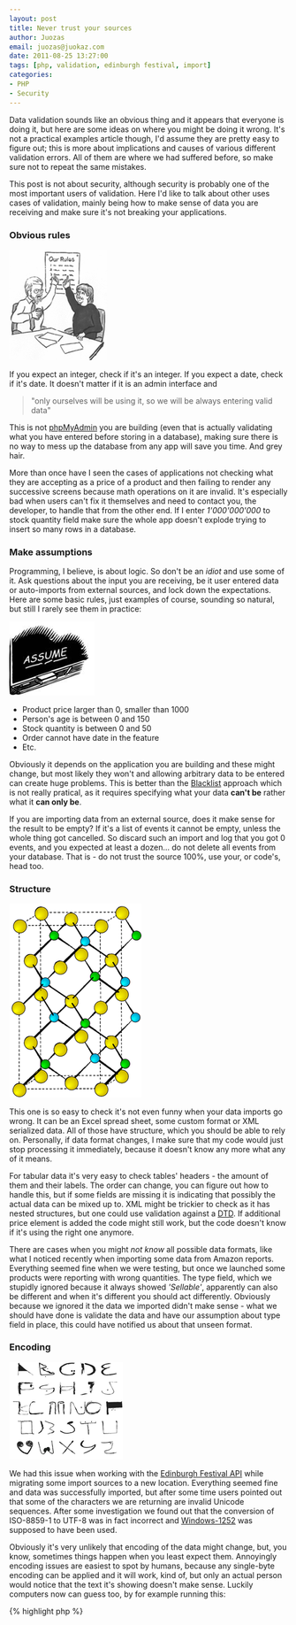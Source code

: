 ```yaml
---
layout: post
title: Never trust your sources
author: Juozas
email: juozas@juokaz.com
date: 2011-08-25 13:27:00
tags: [php, validation, edinburgh festival, import]
categories:
- PHP
- Security
---
```


Data validation sounds like an obvious thing and it appears that everyone is doing it, but here are some ideas on where you might be doing it wrong. It's not a practical examples article though, I'd assume they are pretty easy to figure out; this is more about implications and causes of various different validation errors. All of them are where we had suffered before, so make sure not to repeat the same mistakes.

<!--more-->

This post is not about security, although security is probably one of the most important users of validation. Here I'd like to talk about other uses cases of validation, mainly being how to make sense of data you are receiving and make sure it's not breaking your applications.

### Obvious rules

<div class="alignright" ><img src="/media/rules.gif" alt="Rules" class="noborder"></div>

If you expect an integer, check if it's an integer. If you expect a date, check if it's date. It doesn't matter if it is an admin interface and

> "only ourselves will be using it, so we will be always entering valid data"

This is not [phpMyAdmin](http://www.phpmyadmin.net/home_page/index.php) you are building (even that is actually validating what you have entered before storing in a database), making sure there is no way to mess up the database from any app will save you time. And grey hair.

More than once have I seen the cases of applications not checking what they are accepting as a price of a product and then failing to render any successive screens because math operations on it are invalid. It's especially bad when users can't fix it themselves and need to contact you, the developer, to handle that from the other end. If I enter *1'000'000'000* to stock quantity field make sure the whole app doesn't explode trying to insert so many rows in a database. 

### Make assumptions

Programming, I believe, is about logic. So don't be an *idiot* and use some of it. Ask questions about the input you are receiving, be it user entered data or auto-imports from external sources, and lock down the expectations. Here are some basic rules, just examples of course, sounding so natural, but still I rarely see them in practice:

<div class="alignleft" ><img src="/media/assume.jpg" alt="Make assumptions" class="noborder"></div>

* Product price larger than 0, smaller than 1000
* Person's age is between 0 and 150
* Stock quantity is between 0 and 50
* Order cannot have date in the feature
* Etc.

Obviously it depends on the application you are building and these might change, but most likely they won't and allowing arbitrary data to be entered can create huge problems. This is better than the [Blacklist](http://en.wikipedia.org/wiki/Blacklist) approach which is not really pratical, as it requires specifying what your data **can't be** rather what it **can only be**.

If you are importing data from an external source, does it make sense for the result to be empty? If it's a list of events it cannot be empty, unless the whole thing got cancelled. So discard such an import and log that you got 0 events, and you expected at least a dozen… do not delete all events from your database. That is - do not trust the source 100%, use your, or code's, head too. 

### Structure

<div class="alignleft" ><img src="/media/structure.png" alt="Structure" class="noborder"></div>

This one is so easy to check it's not even funny when your data imports go wrong.  It can be an Excel spread sheet, some custom format or XML serialized data. All of those have structure, which you should be able to rely on. Personally, if data format changes, I make sure that my code would just stop processing it immediately, because it doesn't know any more what any of it means.

For tabular data it's very easy to check tables' headers - the amount of them and their labels. The order can change, you can figure out how to handle this, but if some fields are missing it is indicating that possibly the actual data can be mixed up to. XML might be trickier to check as it has nested structures, but one could use validation against a [DTD](http://en.wikipedia.org/wiki/Document_Type_Definition). If additional price element is added the code might still work, but the code doesn't know if it's using the right one anymore. 

There are cases when you might *not know* all possible data formats, like what I noticed recently when importing some data from Amazon reports. Everything seemed fine when we were testing, but once we launched some products were reporting with wrong quantities. The type field, which we stupidly ignored because it always showed *'Sellable'*, apparently can also be different and when it's different you should act differently. Obviously because we ignored it the data we imported didn't make sense - what we should have done is validate the data and have our assumption about type field in place, this could have notified us about that unseen format.

### Encoding

<div class="alignright" ><img src="/media/encoding.png" alt="Encoding" class="noborder"></div>

We had this issue when working with the [Edinburgh Festival API](http://blog.webspecies.co.uk/2011-07-04/building-the-edinburgh-festival-api.html) while migrating some import sources to a new location. Everything seemed fine and data was successfully imported, but after some time users pointed out that some of the characters we are returning are invalid Unicode sequences. After some investigation we found out that the conversion of ISO-8859-1 to UTF-8 was in fact incorrect and [Windows-1252](http://en.wikipedia.org/wiki/Windows-1252) was supposed to have been used.

Obviously it's very unlikely that encoding of the data might change, but, you know, sometimes things happen when you least expect them. Annoyingly encoding issues are easiest to spot by humans, because any single-byte encoding can be applied and it will work, kind of, but only an actual person would notice that the text it's showing doesn't make sense. Luckily computers now can guess too, by for example running this: 

{% highlight php %}
<?php
$str = 'áéóú'; // ISO-8859-1
mb_detect_encoding($str);
{% endhighlight %}

However results of this function are pretty unpredictable sometimes, although you can still use it to detect if data is a valid Unicode string, for example:

{% highlight php %}
<?php
$str = 'áéóú'; // ISO-8859-1
mb_detect_encoding($str, 'UTF-8'); // 'UTF-8'
mb_detect_encoding($str, 'UTF-8', true); // false
{% endhighlight %}

And if you are converting from a specific encoding to another one, say Unicode, test if result doesn't contain invisible characters or any other impossible sequences in human readable text.

### Conclusion

I can't stress enough how import data validation really is. There are so many attack vectors exploiting incomplete or faulty validation you can never be 100% sure all cases are covered. But rather than building a blacklist, go with whitelist approach, because most likely it's going to be better and if conditions change you can always fix it later.
